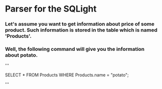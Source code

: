 # Parser for the SQLight

### Let's assume you want to get information about price of some product. Such information is stored in the table which is named 'Products'.
### Well, the following command will give you the information about potato.

'''

SELECT * FROM Products WHERE Products.name = "potato";

''' 
